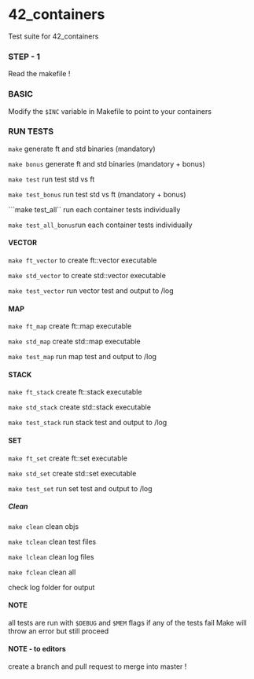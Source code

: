 # 42_containers
Test suite for 42_containers

### STEP - 1
Read the makefile !
### BASIC
Modify the ```$INC``` variable in Makefile to point to your containers

### RUN TESTS
```make```              generate ft and std binaries (mandatory)

```make bonus```        generate ft and std binaries (mandatory + bonus)

```make test```         run test std vs ft

```make test_bonus```   run test std vs ft (mandatory + bonus)

```make test_all``      run each container tests individually

```make test_all_bonus```run each container tests individually

#### VECTOR
```make ft_vector```    to create ft::vector executable

```make std_vector```   to create std::vector executable

```make test_vector```  run vector test and output to /log
#### MAP
```make ft_map```		create ft::map executable

```make std_map```		create std::map executable

```make test_map```		run map test and output to /log
#### STACK
```make ft_stack```		create ft::stack executable

```make std_stack```	create std::stack executable

```make test_stack```	run stack test and output to /log
#### SET
```make ft_set```		create ft::set executable

```make std_set```		create std::set executable

```make test_set```		run set test and output to /log
##### Clean
```make clean```		clean objs

```make tclean```       clean test files

```make lclean```       clean log files

```make fclean```       clean all

check log folder for output
#### NOTE
all tests are run with ```$DEBUG``` and ```$MEM``` flags
if any of the tests fail Make will throw an error but still proceed
#### NOTE - to editors
create a branch and pull request to merge into master !
